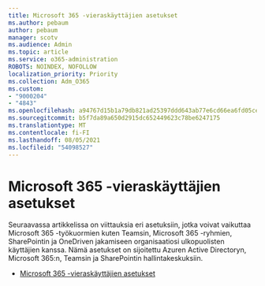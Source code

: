 ```yaml
---
title: Microsoft 365 -vieraskäyttäjien asetukset
ms.author: pebaum
author: pebaum
manager: scotv
ms.audience: Admin
ms.topic: article
ms.service: o365-administration
ROBOTS: NOINDEX, NOFOLLOW
localization_priority: Priority
ms.collection: Adm_O365
ms.custom:
- "9000204"
- "4843"
ms.openlocfilehash: a94767d15b1a79db821ad25397ddd643ab77e6cd66ea6fd05cea55d2e02d3389
ms.sourcegitcommit: b5f7da89a650d2915dc652449623c78be6247175
ms.translationtype: MT
ms.contentlocale: fi-FI
ms.lasthandoff: 08/05/2021
ms.locfileid: "54098527"
---
```

# <a name="microsoft-365-guest-sharing-settings-reference"></a>Microsoft 365 -vieraskäyttäjien asetukset

Seuraavassa artikkelissa on viittauksia eri asetuksiin, jotka voivat vaikuttaa Microsoft 365 -työkuormien kuten Teamsin, Microsoft 365 -ryhmien, SharePointin ja OneDriven jakamiseen organisaatiosi ulkopuolisten käyttäjien kanssa. Nämä asetukset on sijoitettu Azuren Active Directoryn, Microsoft 365:n, Teamsin ja SharePointin hallintakeskuksiin.

- [Microsoft 365 -vieraskäyttäjien asetukset](https://docs.microsoft.com/microsoft-365/solutions/microsoft-365-guest-settings?view=o365-worldwide)
